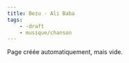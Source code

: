 ```yaml
---
title: Bezu - Ali Baba
tags:
    - -draft
    - musique/chanson
---
```


Page créée automatiquement, mais vide.
